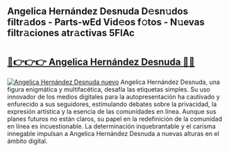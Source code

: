 ## Angelica Hernández Desnuda D𝚎sn𝚞dos filtr𝚊dos - Parts-wEd Vid𝚎os f𝚘tos - N𝚞evas filtr𝚊ciones atr𝚊ctivas 5FlAc

# <h2><a href="http://mb5uqc8.tromn.icu/?c=Angelica+Hern%c3%a1ndez+Desnuda">🔗👉👉👉 Angelica Hernández Desnuda 🔗🔗</a></h2>

[![Angelica Hernández Desnuda nuevo](https://i.imgur.com/pEAQMta.gif)](http://mb5uqc8.tromn.icu/?c=Angelica+Hern%c3%a1ndez+Desnuda)
Angelica Hernández Desnuda, una figura enigmática y multifacética, desafía las etiquetas simples. Su uso innovador de los medios digitales para la autopresentación ha cautivado y enfurecido a sus seguidores, estimulando debates sobre la privacidad, la expresión artística y la esencia de las comunidades en línea. Aunque sus planes futuros no están claros, su papel en la redefinición de la comunidad en línea es incuestionable. La determinación inquebrantable y el carisma innegable impulsan a Angelica Hernández Desnuda a nuevas alturas en el ámbito digital.
